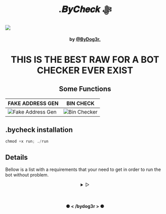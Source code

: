<h1 align='center'> .𝑩𝒚𝑪𝒉𝒆𝒄𝒌 ﷻ</h1>
<img align="center" src="https://user-images.githubusercontent.com/66902449/208341491-af5757b4-941b-4b8c-892b-a57dcad4d1e3.png">
<h4 align="center">by <a href='https://github.com/ByDog3r/'>@ByDog3r.</a></h4>
<h1 align="center">THIS IS THE BEST RAW FOR A BOT CHECKER EVER EXIST</h1>

<h2 align="center"> Some Functions </h2>

| FAKE ADDRESS GEN                                                                                                           | BIN CHECK                                                                                                             |
| -------------------------------------------------------------------------------------------------------------------------- | --------------------------------------------------------------------------------------------------------------------- |
| ![Fake Address Gen](https://user-images.githubusercontent.com/66902449/211212738-28b36314-d494-4597-9c24-503fc8253896.png) | ![Bin Checker](https://user-images.githubusercontent.com/66902449/211212931-cde8c6ff-0a4d-48b0-a6be-3e23d97e39cc.png) |

## .bycheck installation

```python
chmod +x run; ./run
```

## Details

Bellow is a list with a requirements that your need to get in order to run the bot without problem.

<details align="center">
<summary> &#9655;</summary>
<br>

- **Programming Languaje** --- [PYTHON](https://www.python.org/)
- **Dependencies** -- [Documentation](https://docs.python.org/3/)
  - **REQUESTS** -- [Documentation](https://requests.readthedocs.io/en/latest/)
  - **lxml** -- [Documentation](https://lxml.de/)
  - **pyrogram** -- [Documentation](https://docs.pyrogram.org/)
  - **Json** -- [Documentation](https://docs.python.org/3/library/json.html)
  - **Huepy** -- [Documentation](https://pypi.org/project/huepy/)
  - **bs4** -- [Documentation](https://www.crummy.com/software/BeautifulSoup/bs4/doc/)
  - **AioHTTP** -- [Documentation](https://docs.aiohttp.org/en/stable/)
  - **TGCrypto** -- [Documentation](https://pypi.org/project/TgCrypto/)
  - **CloudScraper** -- [Documentation](https://pypi.org/project/cloudscraper/)
  - **RSA** -- [Documentation](https://pypi.org/project/cloudscraper/)
  - **Names** -- [Documentation](https://pypi.org/project/cloudscraper/)
  - **cryptography** -- [Documentation](https://pypi.org/project/cloudscraper/)
  - **pytz** -- [Documentation](https://pypi.org/project/cloudscraper/)
  - **TwoCaptcha** -- [Documentation](https://pypi.org/project/cloudscraper/)

<br>

 </details>

<!-- Footer-->

<br><h4 align="center"> ⚈ < /bydog3r > ⚈ </h4>

